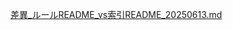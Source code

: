 [差異_ルールREADME_vs索引README_20250613.md](https://github.com/user-attachments/files/20721332/_.README_vs.README_20250613.md)
